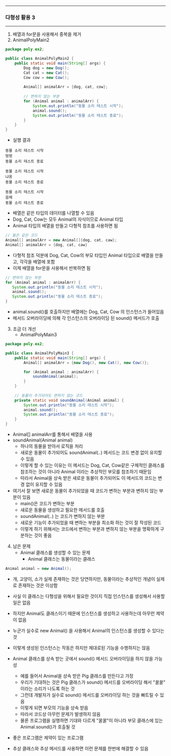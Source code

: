-----
### 다형성 활용 3
-----
1. 배열과 for문을 사용해서 중복을 제거
2. AnimalPolyMain2
```java
package poly.ex2;

public class AnimalPolyMain2 {
    public static void main(String[] args) {
        Dog dog = new Dog();
        Cat cat = new Cat();
        Cow cow = new Cow();
        
        Animal[] animalArr = {dog, cat, cow};
        
        // 변하지 않는 부분
        for (Animal animal : animalArr) {
            System.out.println("동물 소리 테스트 시작");
            animal.sound();
            System.out.println("동물 소리 테스트 종료");
        }
    }
}
```

  - 실행 결과
```
동물 소리 테스트 시작
멍멍
동물 소리 테스트 종료

동물 소리 테스트 시작
냐옹
동물 소리 테스트 종료

동물 소리 테스트 시작
음메
동물 소리 테스트 종료
```

   - 배열은 같은 타입의 데이터를 나열할 수 있음
   - Dog, Cat, Cow는 모두 Animal의 자식이므로 Animal 타입
   - Animal 타입의 배열을 만들고 다형적 참조를 사용하면 됨
```java
// 둘은 같은 코드
Animal[] animalArr = new Animal[]{dog, cat, caw};
Animal[] animalArr = {dog, cat, caw}
```

   - 다형적 참조 덕분에 Dog, Cat, Cow의 부모 타입인 Animal 타입으로 배열을 만들고, 각각을 배열에 포함
   - 이제 배열을 for문을 사용해서 반복하면 됨
```java
// 변하지 않는 부분
for (Animal animal : animalArr) {
   System.out.println("동물 소리 테스트 시작");
   animal.sound();
   System.out.println("동물 소리 테스트 종료");
}
```
   - animal.sound()를 호출하지만 배열에는 Dog, Cat, Cow 의 인스턴스가 들어있음
   - 메서드 오버라이딩에 의해 각 인스턴스의 오버라이딩 된 sound() 메서드가 호출

3. 조금 더 개선
   - AnimalPolyMain3
```java
package poly.ex2;

public class AnimalPolyMain3 {
    public static void main(String[] args) {
        Animal[] animalArr = {new Dog(), new Cat(), new Cow()};

        for (Animal animal : animalArr) {
            soundAnimal(animal);
        }
    }
    
    // 동물이 추가되어도 변하지 않는 코드
    private static void soundAnimal(Animal animal) {
        System.out.println("동물 소리 테스트 시작");
        animal.sound();
        System.out.println("동물 소리 테스트 종료");
    }
}
```
   - Animal[] animalArr를 통해서 배열을 사용
   - soundAnimal(Animal animal)
      + 하나의 동물을 받아서 로직을 처리
      + 새로운 동물이 추가되어도 soundAnimal(..) 메서드는 코드 변경 없이 유지할 수 있음
      + 이렇게 할 수 있는 이유는 이 메서드는 Dog, Cat, Cow같은 구체적인 클래스를 참조하는 것이 아니라 Animal 이라는 추상적인 부모를 참조하기 때문임
      + 따라서 Animal을 상속 받은 새로운 동물이 추가되어도 이 메서드의 코드는 변경 없이 유지할 수 있음
   - 여기서 잘 보면 새로운 동물이 추가되었을 때 코드가 변하는 부분과 변하지 않는 부분이 있음
      + main()은 코드가 변하는 부분
      + 새로운 동물을 생성하고 필요한 메서드를 호출
      + soundAnimal(..) 는 코드가 변하지 않는 부분
      + 새로운 기능이 추가되었을 때 변하는 부분을 최소화 하는 것이 잘 작성된 코드
      + 이렇게 하기 위해서는 코드에서 변하는 부분과 변하지 않는 부분을 명확하게 구분하는 것이 좋음

4. 남은 문제
   - Animal 클래스를 생성할 수 있는 문제
      + Animal 클래스는 동물이라는 클래스
```java
Animal animal = new Animal();
```
   - 개, 고양이, 소가 실제 존재하는 것은 당연하지만, 동물이라는 추상적인 개념이 실제로 존재하는 것은 이상함
   - 사실 이 클래스는 다형성을 위해서 필요한 것이지 직접 인스턴스를 생성해서 사용할 일은 없음
   - 하지만 Animal도 클래스이기 때문에 인스턴스를 생성하고 사용하는데 아무런 제약이 없음
   - 누군가 실수로 new Animal() 을 사용해서 Animal의 인스턴스를 생성할 수 있다는 것
   - 이렇게 생성된 인스턴스는 작동은 하지만 제대로된 기능을 수행하지는 않음

   - Animal 클래스를 상속 받는 곳에서 sound() 메서드 오버라이딩을 하지 않을 가능성
      + 예를 들어서 Animal을 상속 받은 Pig 클래스를 만든다고 가정
      + 우리가 기대하는 것은 Pig 클래스가 sound() 메서드를 오버라이딩 해서 "꿀꿀" 이라는 소리가 나도록 하는 것
      + 그런데 개발자가 실수로 sound() 메서드를 오버라이딩 하는 것을 빠트릴 수 있음
      + 이렇게 되면 부모의 기능을 상속 받음
      + 따라서 코드상 아무런 문제가 발생하지 않음
      + 물론 프로그램을 실행하면 기대와 다르게 "꿀꿀"이 아니라 부모 클래스에 있는 Animal.sound()가 호출될 것

   - 좋은 프로그램은 제약이 있는 프로그램
   - 추상 클래스와 추상 메서드를 사용하면 이런 문제를 한번에 해결할 수 있음
